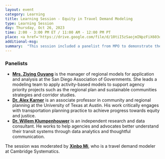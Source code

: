 ```yaml
---
layout: event
category: Learning
title: Learning Session - Equity in Travel Demand Modeling 
type: Learning Session
day: Thursday, Oct 26, 2023
time: 2:00 - 3:00 PM ET / 11:00 AM - 12:00 PM PT
place: <a href='https://drive.google.com/file/d/10tiI5zSaojmINpzFiX603o6bmTmOqEkY/view?usp=drive_link'>Slide_Ziying_SANDAG</a> <br><br> <a href='https://drive.google.com/file/d/1jFt83iEwCLVUV7ndA-r8PMOmpH6Z7u9A/view?usp=drive_link'>Slide_Alex_and_Willem</a> <br><br> <a href='https://docs.google.com/spreadsheets/d/1iUaDVQzo6xtvHsDlg-BWPQyskfREMnBU/edit?usp=drive_link&ouid=105260854974983931213&rtpof=true&sd=true'>Q&A Reports</a> <br><br> <a href='https://zephyrtransport.org/events/2023-10-26-learning-equity/'>Poll Results (coming soon)</a> <br><br> <a href='https://zephyrtransport.org/events/2023-10-26-learning-equity/'>Recordings (coming soon)</a> 
additional-msg:
summary:  "This session included a panelist from MPO to demonstrate their robust methodology to conduct an equity analysis using their travel demand model, followed by panelists from academia to introduce a few topics in equity, including meanings, laws, commonly used practices plus innovations."
---
```

<p>

<h3>Panelists</h3>

<ul>

<li><strong><a href="mailto:ziying.ouyang@sandag.org">Mrs. Ziying Ouyang</a></strong> is the manager of regional models for application and analysis at the San Diego Association of Governments. She leads a modeling team to apply activity-based models to support agency priority projects such as the regional plan and sustainable communities strategies and corridor studies.</li>

<li><strong><a href="mailto:alex.karner@utexas.edu">Dr. Alex Karner</a></strong> is an associate professor in community and regional planning at the University of Texas at Austin. His work critically engages with transportation planning practice to achieve progress towards equity and justice.</li>
 
<li><strong><a href="mailto:willem@klumpentown.com">Dr. Willem Klumpenhouwer</a></strong> is an independent research and data consultant. He works to help agencies and advocates better understand their transit systems through data analytics and thoughtful communication.</li>

</ul>

The session was moderated by <strong><a href="mailto:xmi@camsys.com">Xinbo Mi</a></strong>, who is a travel demand modeler at Cambridge Systematics.
